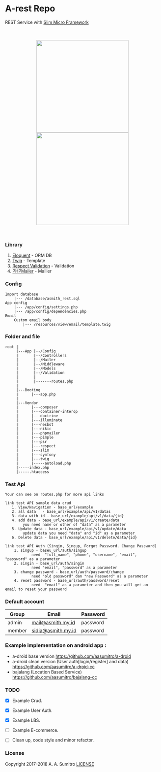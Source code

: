 # A-rest Repo
REST Service with [Slim Micro Framework](https://www.slimframework.com/)

<p align="center" style="margin-top:50px">
  <img src="https://raw.githubusercontent.com/aasumitro/a-rest/master/resources/assets/images/test.png" width="300">
  <img src="https://raw.githubusercontent.com/aasumitro/a-rest/master/resources/assets/images/database.png" width="300">
</p>
<br>

### Library

1. [Eloquent](https://github.com/illuminate/database) - ORM DB
2. [Twig](https://github.com/twigphp/Twig) - Template
3. [Respect Validation](https://github.com/Respect/Validation) - Validation
4. [PHPMailer](https://github.com/PHPMailer/PHPMailer) - Mailler

### Config
    Import database
        |--- /database/asmith_rest.sql
    App config
        |--- /app/config/settings.php
        |--- /app/config/dependencies.php
    Email
        Custom email body
            |--- /resources/view/email/template.twig

### Folder and file
    root |
         |---App |--/Config
         |       |--/Controllers
         |       |--/Mailer
         |       |--/Middleware
         |       |--/Models
         |       |--/Validation
         |       |
         |       |-------routes.php
         |
         |---Booting
         |      |---app.php
         |
         |---Vendor
         |      |---composer
         |      |---container-interop
         |      |---doctrine
         |      |---illuminate
         |      |---nesbot
         |      |---nikic
         |      |---phpmailer
         |      |---pimple
         |      |---psr
         |      |---respect
         |      |---slim
         |      |---symfony
         |      |---twig
         |      |-----autoload.php
         |-----index.php
         |-----.htaccess


### Test Api

    Your can see on routes.php for more api links

    link test API sample data crud
       1. View/Navigation - base_url/example
       2. all data   - base_url/example/api/v1/datas
       3. data with id - base_url/example/api/v1/data/{id}
       4. add data - base_url/example/api/v1/create/data
            you need name or other of "data" as a parameter
       5. Update data - base_url/example/api/v1/update/data
            update data you need "data" and "id" as a parameter
       6. Delete data - base_url/example/api/v1/delete/data/{id}

    link test API Auth (Singin, Singup, Forgot Password. Change Password)
        1. singup - baseu_url/auth/singup
                need  "full_name", "phone", "username", "email", "password" as a parameter
        2. singin - base_url/auth/singin
                need "email", "password" as a parameter
        3. change password - base_url/auth/password/change
                need "old password" dan "new Password" as a parameter
        4. reset password - base_url/auth/password/reset
                need  "email" as a parameter and then you will get an email to reset your password


### Default account

Group | Email | Password
------------ |------------ | -------------
admin | mail@asmith.my.id | password
member | sidia@asmith.my.id | password

### Example implementation on android app :
- a-droid base version https://github.com/aasumitro/a-droid
- a-droid clean version (User auth[login/register] and data) https://github.com/aasumitro/a-droid-cc
- bajalang (Location Based Service) https://github.com/aasumitro/bajalang-cc


### TODO
- [X] Example Crud.
- [X] Example User Auth.
- [X] Example LBS.
- [ ] Example E-commerce.
- [ ] Clean up, code style and minor refactor.


### License
Copyright 2017-2018 A. A. Sumitro [LICENSE](https://github.com/aasumitro/a-rest/blob/master/LICENSE)